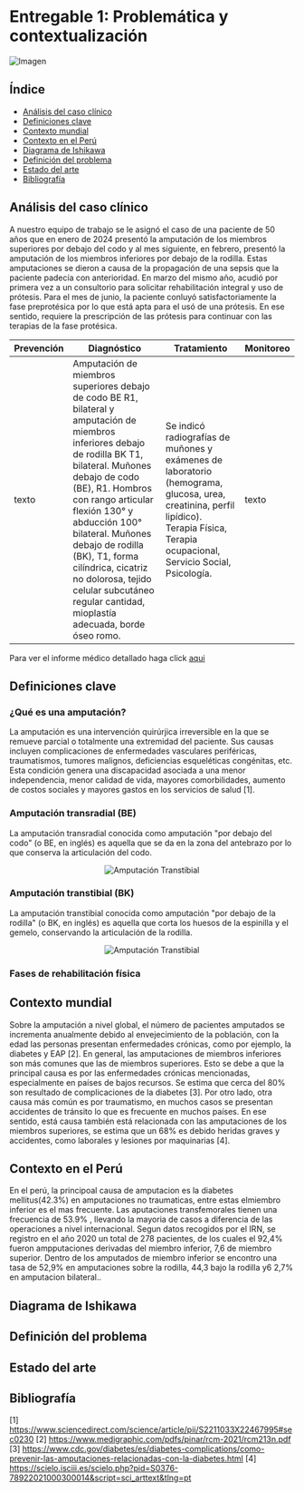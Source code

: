 # Entregable 1: Problemática y contextualización
![Imagen](https://madrid.fisio-clinics.com/sites/default/files/styles/cabecera_articulo/public/field/image/fisioterapia_pacientes_amputados_fisioclinics_madrid.jpg?itok=u_vlQXEf)

## Índice
- [Análisis del caso clínico](https://github.com/micaelaacc/Proyecto_FunBio/blob/main/Entregables/E1%3A%20Problem%C3%A1tica%20y%20contextualizaci%C3%B3n.md#an%C3%A1lisis-del-caso-cl%C3%ADnico)
- [Definiciones clave](https://github.com/micaelaacc/Proyecto_FunBio/blob/main/Entregables/E1:%20Problem%C3%A1tica%20y%20contextualizaci%C3%B3n.md#definiciones-clave)
- [Contexto mundial](https://github.com/micaelaacc/Proyecto_FunBio/blob/main/Entregables/E1:%20Problem%C3%A1tica%20y%20contextualizaci%C3%B3n.md#contexto-mundial)
- [Contexto en el Perú](https://github.com/micaelaacc/Proyecto_FunBio/blob/main/Entregables/E1:%20Problem%C3%A1tica%20y%20contextualizaci%C3%B3n.md#contexto-en-el-per%C3%BA)
- [Diagrama de Ishikawa](https://github.com/micaelaacc/Proyecto_FunBio/blob/main/Entregables/E1:%20Problem%C3%A1tica%20y%20contextualizaci%C3%B3n.md#diagrama-de-ishikawa)
- [Definición del problema](https://github.com/micaelaacc/Proyecto_FunBio/blob/main/Entregables/E1:%20Problem%C3%A1tica%20y%20contextualizaci%C3%B3n.md#diagrama-de-ishikawa)
- [Estado del arte](https://github.com/micaelaacc/Proyecto_FunBio/blob/main/Entregables/E1:%20Problem%C3%A1tica%20y%20contextualizaci%C3%B3n.md#estado-del-arte)
- [Bibliografía](https://github.com/micaelaacc/Proyecto_FunBio/blob/main/Entregables/E1:%20Problem%C3%A1tica%20y%20contextualizaci%C3%B3n.md#bibliograf%C3%ADa)


## Análisis del caso clínico
A nuestro equipo de trabajo se le asignó el caso de una paciente de 50 años que en enero de 2024 presentó la amputación de los miembros superiores por debajo del codo y al mes siguiente, en febrero, presentó la amputación de los miembros inferiores por debajo de la rodilla. Estas amputaciones se dieron a causa de la propagación de una sepsis que la paciente padecía con anterioridad. En marzo del mismo año, acudió por primera vez a un consultorio para solicitar rehabilitación integral y uso de prótesis. Para el mes de junio, la paciente conluyó satisfactoriamente la fase preprotésica por lo que está apta para el usó de una prótesis. En ese sentido, requiere la prescripción de las prótesis para continuar con las terapias de la fase protésica.

| **Prevención** | **Diagnóstico** | **Tratamiento** | **Monitoreo** |
|----------------|-----------------|-----------------|---------------|
|texto           |Amputación de miembros superiores debajo de codo BE R1, bilateral y amputación de miembros inferiores debajo de rodilla BK T1, bilateral. Muñones debajo de codo (BE), R1. Hombros con rango articular flexión 130° y abducción 100° bilateral. Muñones debajo de rodilla (BK), T1, forma cilíndrica, cicatriz no dolorosa, tejido celular subcutáneo regular cantidad, mioplastía adecuada, borde óseo romo.| Se indicó radiografías de muñones y exámenes de laboratorio (hemograma, glucosa, urea, creatinina, perfil lipídico). Terapia Física, Terapia ocupacional, Servicio Social, Psicología.| texto|

Para ver el informe médico detallado haga click [aqui](https://github.com/micaelaacc/Proyecto_FunBio/blob/f50d659349ad27155f7303aa034bb38914dcbeea/Problem%C3%A1tica/CASO%20PARA%20EL%20EQUIPO%2017.pdf)

## Definiciones clave
### ¿Qué es una amputación?
La amputación es una intervención quirúrjica irreversible en la que se remueve parcial o totalmente una extremidad del paciente. Sus causas incluyen complicaciones de enfermedades vasculares periféricas, traumatismos, tumores malignos, deficiencias esqueléticas congénitas, etc. Esta condición genera una discapacidad asociada a una menor independencia, menor calidad de vida, mayores comorbilidades, aumento de costos sociales y mayores gastos en los servicios de salud [1].

### Amputación transradial (BE)
La amputación transradial conocida como amputación "por debajo del codo" (o BE, en inglés) es aquella que se da en la zona del antebrazo por lo que conserva la articulación del codo.

<p align="center">
  <img src="https://github.com/micaelaacc/Proyecto_FunBio/blob/0669228b01d021bf37be50802d57626246ec3d8b/Im%C3%A1genes/AmputacionTransradial.jpg" alt="Amputación Transtibial" />
</p>

### Amputación transtibial (BK)
La amputación transtibial conocida como amputación "por debajo de la rodilla" (o BK, en inglés) es aquella que corta los huesos de la espinilla y el gemelo, conservando la articulación de la rodilla.

<p align="center">
  <img src="https://github.com/micaelaacc/Proyecto_FunBio/blob/1206e3452a849b001f238c390a2090c36e1a321a/Im%C3%A1genes/AmputacionTranstibial.jpg" alt="Amputación Transtibial" />
</p>

### Fases de rehabilitación física

## Contexto mundial
Sobre la amputación a nivel global, el número de pacientes amputados se incrementa anualmente debido al envejecimiento de la población, con la edad las personas presentan enfermedades crónicas, como por ejemplo, la diabetes y EAP [2]. 
En general, las amputaciones de miembros inferiores son más comunes que las de miembros superiores. Esto se debe a que la principal causa es por las enfermedades crónicas mencionadas, especialmente en países de bajos recursos. Se estima que cerca del 80% son resultado de complicaciones de la diabetes [3]. Por otro lado, otra causa más común es por traumatismo, en muchos casos se presentan accidentes de tránsito lo que es frecuente en muchos países. En ese sentido, está causa también está relacionada con las amputaciones de los miembros superiores, se estima que un 68% es debido heridas graves y accidentes, como laborales y lesiones por maquinarias [4]. 


## Contexto en el Perú
En el perú, la principoal causa de amputacion es la diabetes mellitus(42.3%) en amputaciones no traumaticas, entre estas elmiembro inferior es el mas frecuente. Las aputaciones transfemorales tienen una frecuencia de 53.9% , llevando la mayoria de casos a diferencia de las operaciones a nivel internacional.
Segun datos recogidos por el IRN, se registro en el año 2020 un total de 278 pacientes, de los cuales el 92,4% fueron ampputaciones derivadas del miembro inferior, 7,6 de miembro superior. Dentro de los amputados de miembro inferior se encontro una tasa de 52,9% en amputaciones sobre la rodilla, 44,3 bajo la rodilla y6 2,7% en amputacion bilateral..

## Diagrama de Ishikawa

## Definición del problema

## Estado del arte

## Bibliografía
[1] https://www.sciencedirect.com/science/article/pii/S2211033X22467995#sec0230
[2] https://www.medigraphic.com/pdfs/pinar/rcm-2021/rcm213n.pdf
[3] https://www.cdc.gov/diabetes/es/diabetes-complications/como-prevenir-las-amputaciones-relacionadas-con-la-diabetes.html
[4] https://scielo.isciii.es/scielo.php?pid=S0376-78922021000300014&script=sci_arttext&tlng=pt


